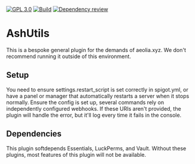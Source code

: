 [![GPL 3.0](https://img.shields.io/github/license/AeoliaXYZ/AshUtils?&logo=github)](LICENSE)
[![Build](https://github.com/AeoliaXYZ/AshUtils/actions/workflows/maven.yml/badge.svg)](https://github.com/AeoliaXYZ/AshUtils/actions)
[![Dependency review](https://github.com/AeoliaXYZ/AshUtils/actions/workflows/dependency-review.yml/badge.svg)](https://github.com/AeoliaXYZ/AshUtils/actions)

# AshUtils
This is a bespoke general plugin for the demands of aeolia.xyz. We don't recommend running it outside of this environment.    
    
## Setup
You need to ensure settings.restart_script is set correctly in spigot.yml, or have a panel or manager that automatically restarts a server when it stops normally.
Ensure the config is set up, several commands rely on independently configured webhooks. If these URIs aren't provided, the plugin will handle the error, but it'll log every time it fails in the console.

## Dependencies
This plugin softdepends Essentials, LuckPerms, and Vault. Without these plugins, most features of this plugin will not be available.
